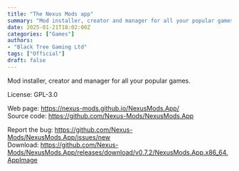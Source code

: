 ```yaml
---
title: "The Nexus Mods app"
summary: "Mod installer, creator and manager for all your popular games."
date: 2025-01-21T18:02:00Z
categories: ["Games"]
authors:
- "Black Tree Gaming Ltd"
tags: ["Official"]
draft: false
---
```


Mod installer, creator and manager for all your popular games.

License: GPL-3.0

Web page: <https://nexus-mods.github.io/NexusMods.App/>  
Source code: <https://github.com/Nexus-Mods/NexusMods.App>

Report the bug: <https://github.com/Nexus-Mods/NexusMods.App/issues/new>  
Download: <https://github.com/Nexus-Mods/NexusMods.App/releases/download/v0.7.2/NexusMods.App.x86_64.AppImage>
